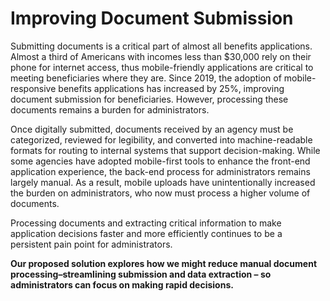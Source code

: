 # Improving Document Submission

Submitting documents is a critical part of almost all benefits applications. Almost a third of Americans with incomes less than $30,000 rely on their phone for internet access, thus mobile-friendly applications are critical to meeting beneficiaries where they are. 
Since 2019, the adoption of mobile-responsive benefits applications has increased by 25%, improving document submission for beneficiaries. However, processing these documents remains a burden for administrators.

Once digitally submitted, documents received by an agency must be categorized, reviewed for legibility, and converted into machine-readable formats for routing to internal systems that support decision-making. While some agencies have adopted mobile-first tools to enhance the front-end application experience, the back-end process for administrators remains largely manual. As a result, mobile uploads have unintentionally increased the burden on administrators, who now must process a higher volume of documents.

Processing documents and extracting critical information to make application decisions faster and more efficiently continues to be a persistent pain point for administrators.

<b>Our proposed solution explores how we might reduce manual document processing–streamlining submission and data extraction – so administrators can focus on making rapid decisions.</b>
